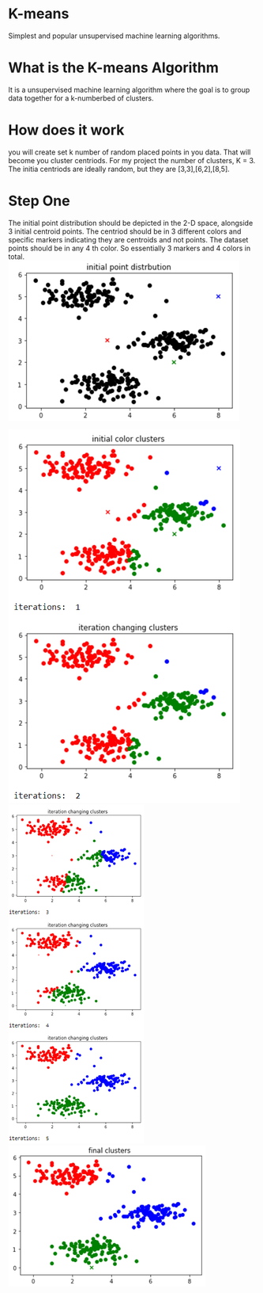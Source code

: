 # K-means
Simplest and popular unsupervised machine learning algorithms.
# What is the K-means Algorithm
It is a unsupervised machine learning algorithm where the goal is to group data together for a k-numberbed of clusters. 

# How does it work 
you will create set k number of random placed points in you data. That will become you cluster centriods.
For my project the number of clusters, K = 3. The initia centriods are ideally random, but they are [3,3],[6,2],[8,5].

# Step One
The initial point distribution should be depicted in the 2-D space, alongside 3
initial centroid points. The centriod should be in 3 different colors and specific
markers indicating they are centroids and not points. The dataset points should
be in any 4 th color. So essentially 3 markers and 4 colors in total. <br>
![](img/initial.PNG)



![](img/iterations.PNG)
![](img/results.PNG)
![](img/final.PNG)

